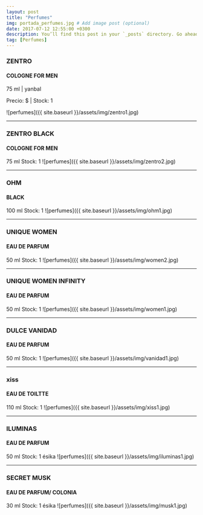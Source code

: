 ```yaml
---
layout: post
title: "Perfumes"
img: portada_perfumes.jpg # Add image post (optional)
date: 2017-07-12 12:55:00 +0300
description: You’ll find this post in your `_posts` directory. Go ahead and edit it and re-build the site to see your changes. # Add post description (optional)
tag: [Perfumes]
---
```

### ZENTRO  
#### COLOGNE FOR MEN
75 ml | yanbal   

Precio: $  | Stock: 1

![perfumes]({{ site.baseurl }}/assets/img/zentro1.jpg)
* * *
### ZENTRO BLACK  
#### COLOGNE FOR MEN
75 ml 
Stock: 1
![perfumes]({{ site.baseurl }}/assets/img/zentro2.jpg)
* * *
### OHM  
#### BLACK
100 ml 
Stock: 1
![perfumes]({{ site.baseurl }}/assets/img/ohm1.jpg)
* * *
### UNIQUE WOMEN 
#### EAU DE PARFUM
50 ml 
Stock: 1
![perfumes]({{ site.baseurl }}/assets/img/women2.jpg)
* * *
### UNIQUE WOMEN INFINITY
#### EAU DE PARFUM
50 ml 
Stock: 1
![perfumes]({{ site.baseurl }}/assets/img/women1.jpg)
* * *
### DULCE VANIDAD
#### EAU DE PARFUM
50 ml 
Stock: 1
![perfumes]({{ site.baseurl }}/assets/img/vanidad1.jpg)
* * *
### xiss
#### EAU DE TOILTTE
110 ml 
Stock: 1
![perfumes]({{ site.baseurl }}/assets/img/xiss1.jpg)
* * *
### ILUMINAS
#### EAU DE PARFUM
50 ml 
Stock: 1
ésika
![perfumes]({{ site.baseurl }}/assets/img/iluminas1.jpg)
* * *
### SECRET MUSK
#### EAU DE PARFUM/ COLONIA 
30 ml 
Stock: 1
ésika
![perfumes]({{ site.baseurl }}/assets/img/musk1.jpg)



